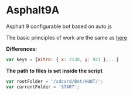 # Asphalt9A
Asphalt 9 configurable bot based on auto.js

The basic principles of work are the same as <a href="https://github.com/yaldabaoth444/Asphalt9W">here</a>  

**Differences:**  
```javascript
var keys = {nitro: { x: 2138, y: 921 },...}
```
__The path to files is set inside the script__  
```javascript
var rootFolder = '/sdcard/Bot/HUNT/';  
var currentFolder = 'START';
```
